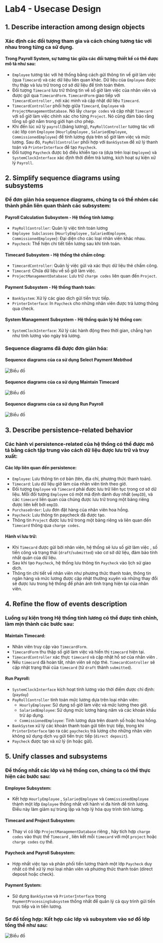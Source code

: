 # Lab4 - Usecase Design 
## 1. Describe interaction among design objects 

### Xác định các đối tượng tham gia và cách chúng tương tác với nhau trong từng ca sử dụng.

#### Trong Payroll System, sự tương tác giữa các đối tượng thiết kế có thể được mô tả như sau:
- `Employee` tương tác với hệ thống bằng cách gửi thông tin về giờ làm việc (qua `Timecard`) và các dữ liệu liên quan khác. Dữ liệu của `Employee` được thu thập và lưu trữ trong cơ sở dữ liệu để tính toán thêm.
- Đối tượng `Timecard` lưu trữ thông tin về số giờ làm việc của nhân viên và được gửi qua `TimecardForm`. `TimecardForm` giao tiếp với `TimecardController` , nơi xác minh và cập nhật dữ liệu `Timecard`.
- `TimecardController` phối hợp giữa `Timecard`, `Employee` và `ProjectManagementDatabase`. Nó lấy `charge codes` và cập nhật `Timecard` với số giờ làm việc chính xác cho từng `Project`. Nó cũng đảm bảo rằng tổng số giờ nằm ​​trong giới hạn cho phép.
- Khi đến lúc xử lý `payroll`(bảng lương), `PayRollController` tương tác với các lớp con `Employee` (`HourlyEmployee` , `SalariedEmployee`, `CommissionedEmployee`) để tính lương dựa trên số giờ làm việc và mức lương. Sau đó, `PayRollController` phối hợp với `BankSystem` để xử lý thanh toán và `PrinterInterface` để tạo `Paycheck`.
- Đối tượng `Paycheck` được bộ điều khiển tạo ra (dựa trên loại `Employee`) và `SystemClockInterface` xác định thời điểm trả lương, kích hoạt sự kiện xử lý `Payroll`.

## 2. Simplify sequence diagrams using subsystems 

### Để đơn giản hóa sequence diagrams, chúng ta có thể nhóm các thành phần liên quan thành các subsystem:

#### Payroll Calculation Subsystem - Hệ thống tính lương:
- `PayRollController`: Quản lý việc tính toán lương
- `Employee Subclasses` (`HourlyEmployee` , `SalariedEmployee`, `CommissionedEmployee`): Đại diện cho các loại nhân viên khác nhau.
- `Paycheck`: Thể hiện chi tiết tiền lương sau khi tính toán.

#### Timecard Subsystem - Hệ thống thẻ chấm công:
- `TimecardController`: Quản lý việc gửi và xác thực dữ liệu thẻ chấm công.
- `Timecard`: Chứa dữ liệu về số giờ làm việc.
- `ProjectManagementDatabase`: Lưu trữ `charge codes` liên quan đến `Project`.

#### Payment Subsystem - Hệ thống thanh toán:
- `BankSystem`: Xử lý các giao dịch gửi tiền trực tiếp.
- `PrinterInterface`: In `Paycheck` cho những nhân viên được trả lương thông qua check.

#### System Management Subsystem - Hệ thống quản lý hệ thống con:
- `SystemClockInterface`: Xử lý các hành động theo thời gian, chẳng hạn như tính lương vào ngày trả lương.

### Sequence diagrams đã được đơn giản hóa:
#### Sequence diagrams của ca sử dụng Select Payment Mebthod

 ![Biểu đồ](https://www.planttext.com/api/plantuml/png/V5D1ReCm4BppYlr0F-135HLIjOTAKHArvutP41TZHsiJYRVrq2Vr2pKGC92q78nOp-pEpYu_Nzyhvv5zNUd4bSe0MqT9Wj9RXdLrrhOXIWwsDZbo0tjLaKJEdorNYRJ6izLZCEs_DN52nYiVuIDqWyqs86wHuKAUI9Qnr1EQSjSuJrMCRLWPJ_pQ7aUKDERjWQcsieoNIS6sFeyYO5SVN9yGmZCq1m-FixO4hDiCy69hTl1XkQIy8qn1Kr9iHhGbAkLZtrDUn4tP0jvHgnmz0PgW4I_q3sl3zfEaVqE31LN1kmmz7j2HW2rvLdGXI4_8HNZPd5omDnzy21QtYI15BMkDNbcpiEIUYrtLvTG4x5aLHT1qJThHRs3pFaU1DyxU9Gxp4QDWQe5_4uOL2WIcAxhVgRa9hMsBnk_cYmieMjybEJVGErAyNyYrvgZ2YcIAmwWWexDrol-ZUx7Keez4-Hrp0PgNp4YhIp-DsF4g7Erl_Gi00F__0m00)

#### Sequence diagrams của ca sử dụng Maintain Timecard

 ![Biểu đồ](https://www.planttext.com/api/plantuml/png/b9DDRi8m48NtFiM8VI_0ea9AgRefHQKzmDGPY8N_DED0SxOkUgHUeGuK0WGGpIePp_Syxzdv-VeUIK9EjRDAoT9uu22a5EeK6COksj0G0GgGYohcJgDDH9zWy6OSQUGIPlM7D9B83Tg-NNbVFQQcs72m5WgqkhQOJF0d0dyTbtb7-QN7jDKBp6nJWsVqkA0pz7QzWrNs2dVtVIimX9T8Vhy0Zu6TwhTbzjH5HbyfiQ4LGL4pjrFim1otxRvW_6aaYOByd9Lkfnl2Wv5eiUcBaHM22QqxmO894vMtAXwobvap1cUuEjvPaI-lfZdsYHYUGiq2ytpXYWfvaGCA9SdDkRx7CjlhxAvDghQQL_VUJBkVz5yUjpkM1mTuUW6xL2SXcNdJIkcAz1Ac73I9vEDGennF--Fz0W00__y30000)


#### Sequence diagrams của ca sử dụng Run Payroll

![Biểu đồ](https://www.planttext.com/api/plantuml/png/d9HDJiCm48NtFiMe6rPS859HeKMeYwAATey6UrAiEdQmdKev6mkEn1MmqwHj4bS8ieYIoNppy_oKxy-lcVDeVLKenjnUQh364MF8lR6mgPsdudMk3D-teSUYLAOc0dH0HSbO6MZ9POdQmsIDjJLAmHmLhnHwQJHigZVNr9b4fiqu1VlyLXR4qOe1r8MlKA5cGU5Xr2b6hp37rM256dUKe8_Vpp2RJc4JbUesWBKrd9o3wPHTwWItTqCOiZJAXda17UeJsAsLknrPI8ZBs2W_r3YTKGRpTmeZoHoalt5GOYsmPgVlwNvXkeCKT58TK8kO1qkTcsJ3qVc4AY_ahQJ3HPa5UcJZrFGG0Q-i7i2_RjigGx5YCZd4U2D91a-aoRQvJIouNldEDh0Y_sv41WjfYNjOK6cSz0p2TQLmpstD2XyLEGyFgFT7xI8y47y8TU8tq88yIkMwfltSguVNk78mDYb7ezNMLeQtnYB_sMiLPfDw1_T2sEZcFsoNGfCBnWd9BkCjHqxG7vgqQ3mnuYuyyMoypElpmRS2aM2pWCV_tWy0003__mC)


## 3. Describe persistence-related behavior

### Các hành vi persistence-related của hệ thống có thể được mô tả bằng cách tập trung vào cách dữ liệu được lưu trữ và truy xuất:

#### Các lớp liên quan đến persistence:
- `Employee`: Lưu thông tin cơ bản (tên, địa chỉ, phương thức thanh toán).
- `Timecard`: Lưu dữ liệu giờ làm của nhân viên tính theo giờ.
- Đối tượng `Employee` và `Timecard` phải được lưu trữ liên tục trong cơ sở dữ liệu. Mỗi đối tượng `Employee` có một mã định danh duy nhất (`empID`), và các `timecard` liên quan của chúng được lưu trữ trong một bảng riêng được liên kết bởi `empID`.
- `PurchaseOrder`: Lưu đơn đặt hàng của nhân viên hoa hồng.
- `Paycheck`: Lưu thông tin paycheck đã được tạo.
- Thông tin `Project` được lưu trữ trong một bảng riêng và liên quan đến `Timecard` thông qua `charge codes`.

#### Hành vi lưu trữ:
- Khi `Timecard` được gửi bởi nhân viên, hệ thống sẽ lưu số giờ làm việc , số tiền công và trạng thái (`draft`/`submitted`) vào cơ sở dữ liệu, đảm bảo tính nhất quán của dữ liệu.
- Sau khi tạo `Paycheck`, hệ thống lưu thông tin `Paycheck` vào lịch sử giao dịch.
- Thông tin chi tiết về nhân viên như phương thức thanh toán, thông tin ngân hàng và mức lương được cập nhật thường xuyên và những thay đổi sẽ được lưu trong hệ thống để phản ánh tình trạng hiện tại của nhân viên.

## 4. Refine the flow of events description 

### Luồng sự kiện trong Hệ thống tính lương có thể được tinh chỉnh, làm mịn thành các bước sau:

#### Maintain Timecard:
- Nhân viên truy cập vào `TimecardForm`.
- `TimecardForm` thu thập số giờ làm việc và hiển thị `timecard` hiện tại.
- `TimecardController` xác thực `timecard` và cập nhật hồ sơ của nhân viên .
- Nếu `timecard` đã hoàn tất, nhân viên sẽ nộp thẻ. `TimecardController` sẽ cập nhật trạng thái của `timecard` (từ `draft` thành `submitted`).

#### Run Payroll:
- `SystemClockInterface` kích hoạt tính lương vào thời điểm được chỉ định: (`payday`)
- `PayRollController` tính toán mức lương dựa trên loại nhân viên:
  + `HourlyEmployee`: Sử dụng số giờ làm việc và mức lương theo giờ.
  + `SalariedEmployee`: Sử dụng mức lương hàng năm và các khoản khấu trừ áp dụng.
  + `CommissionedEmployee`: Tính lương dựa trên doanh số hoặc hoa hồng.
- `BankSystem` xử lý các khoản thanh toán gửi tiền trực tiếp, trong khi `PrinterInterface` tạo ra các `paychecks` trả lương cho những nhân viên không sử dụng dịch vụ gửi tiền trực tiếp (`direct deposit`).
- `Paycheck` được tạo và xử lý (in hoặc gửi).

## 5. Unify classes and subsystems 

### Để thống nhất các lớp và hệ thống con, chúng ta có thể thực hiện các bước sau:

#### Employee Subsystem:
- Kết hợp `HourlyEmployee` , `SalariedEmployee` và `CommissionedEmployee` thành một lớp `Employee` thống nhất với hành vi đa hình để tính lương. Điều này làm giảm sự trùng lặp và hợp lý hóa quy trình tính lương.

#### Timecard and Project Subsystem:
- Thay vì có lớp `ProjectManagementDatabase` riêng , hãy tích hợp `charge codes` vào thực thể `Timecard` , liên kết mỗi `timecard` với một `project` hoặc `charge codes` cụ thể.

#### Paycheck and Payroll Subsystem:
- Hợp nhất việc tạo và phân phối tiền lương thành một lớp `Paycheck` duy nhất có thể xử lý mọi loại nhân viên và phương thức thanh toán (direct deposit hoặc check).

#### Payment System:
- Sử dụng `BankSystem` và `PrinterInterface` trong `PaymentProcessingSubsystem` thống nhất để quản lý cả quy trình gửi tiền trực tiếp và in tiền lương.

### Sơ đồ tổng hợp: Kết hợp các lớp và subsystem vào sơ đồ lớp tổng thể như sau:

 ![Biểu đồ](https://www.planttext.com/api/plantuml/png/X5LBRjim4Dtx58HNzi8N28eYXLsqNYG8ug9T55tGr4HYpO_0JrAXzScww95wXGubcVgGSRKHC9_7DsyUfR-__znQHutpKYpiYIjYj8N5egRiH4iWo_Uo5he180T_j8rr89VavuBWGu_M6SeSOO9QIs9XbmtF1cIztv4RmfKRWefAmDZ16QxA8SoyCQ3S9ow1KLEa1PB--AYziJCuRy44oBIXHbelEWTLqqRYMNVWAbsaN4W9RZkbireFMKRL5srETzf0IsXLHLgJAi6ye0uUQBDQuo5FGjEEztdHlZhT0eHeCkgHgiqy8iIaE-PiO075ID_p2FT01JKSYXmoLSfJqLOqCsO3m5PBoQtbMkL1MCpdALegmERcZc1lVcqsi_ap1VD1CYKvgelpoCMNDUBa1Nam-ZkWRnD7TtF7sj6iheybRXulukktUP9Lr9Hmx-KHZ6tJSwVXtNFUPXBFLF02THqRp_gZvAwFJ4nq6Mb4kUv2AUC-SPzSmnunph_Pl8t0DsJv3WKkKM3Yz7AwWr0Okx3oqFAqoyaAy1gm2jYfMm5jZ1RYjHN4sl4yVImTY4hjbKiDM882CqWu5QmZiDNAXJUOYRCdLpS5lD2pK-J8EkWHnK4zzjRwaMxfsVE6Hy2jm3EqFCbUFMaZgKDxNmCOR-1pxvxkys99Pz1htP4yTd_evqmt6BwQv93VMCYXNHYWJrGPDplpP4Zlk45FxQ3M5kqCm-0N3TRZ5jprXTphjRaLNE64G_PXtCkn-OymLr2s6dymNBLIlt1N1SLkGHNXT_eF003__mC0)
